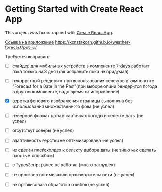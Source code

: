 # Getting Started with Create React App

This project was bootstrapped with [Create React App](https://github.com/facebook/create-react-app).

[Ссылка на приложение](https://konstakozh.github.io/weather-forecast/public/) https://konstakozh.github.io/weather-forecast/public/

Требуется исправить:
- [ ] слайдер для мобильных устройств в компоненте 7-days работает пока только на 3 дня (как исправить пока не придумал)
- [ ] некорретный рендеринг при использовании селектов в компоненте "Forecast for a Date in the Past"(при выборе опции рендерится погода в другом компоненте, надо время на исправление)
- [X] верстка фонового изображения страницы выполнена без использования множественного фона (не успел)
- [ ] неверный формат даты в карточках погоды и селекте даты (не успел)
- [ ] отсутствут ховеры (не успел)
- [ ] адаптивность верстки не оптимизирована (не успел)
- [ ] не сделан плейсхолдер к селекту выбора даты (не знаю как сделать простым способом)
- [ ] c TypesScript ранее не работал (много заглушек)
- [ ] не произвел оптимизацию производительности (не успел)
 
- [ ] не организована обработка ошибок (не успел)
